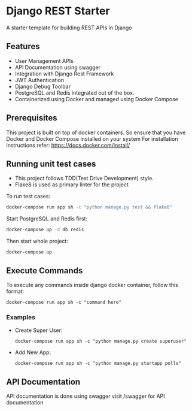 # Django REST Starter

A starter template for building REST APIs in Django

## Features

 - User Management APIs
 - API Documentation using swagger
 - Integration with Django Rest Framework
 - JWT Authentication
 - Django Debug Toolbar
 - PostgreSQL and Redis integrated out of the box.
 - Containerized using Docker and managed using Docker Compose 


## Prerequisites

This project is built on top of docker containers. So ensure that you have
Docker and Docker Compose installed on your system For installation
instructions refer: https://docs.docker.com/install/

## Running unit test cases

* This project follows TDD(Test Drive Development) style.
* Flake8 is used as primary linter for the project

To run test cases:

```sh
docker-compose run app sh -c "python manage.py test && flake8"
```

Start PostgreSQL and Redis first:
```sh
docker-compose up -d db redis
```
Then start whole project:
```
docker-compose up
```

## Execute Commands

To execute any commands inside django docker container, follow this format:

```
docker-compose run app sh -c "command here"
```

### Examples

* Create Super User: 

    `docker-compose run app sh -c "python manage.py create superuser"`
* Add New App: 

    `docker-compose run app sh -c "python manage.py startapp polls"`

## API Documentation
API documentation is done using swagger visit /swagger for API documentation